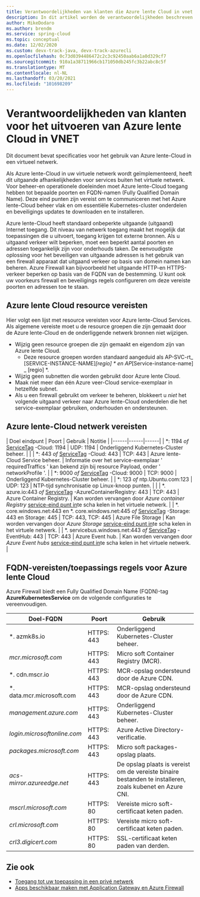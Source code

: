 ```yaml
---
title: Verantwoordelijkheden van klanten die Azure lente Cloud in vnet uitvoeren
description: In dit artikel worden de verantwoordelijkheden beschreven van klanten die Azure lente Cloud in vnet uitvoeren.
author: MikeDodaro
ms.author: brendm
ms.service: spring-cloud
ms.topic: conceptual
ms.date: 12/02/2020
ms.custom: devx-track-java, devx-track-azurecli
ms.openlocfilehash: 0c73d0394486472c2c3c92450aab6a1a0d329cf7
ms.sourcegitcommit: 910a1a38711966cb171050db245fc3b22abc8c5f
ms.translationtype: MT
ms.contentlocale: nl-NL
ms.lasthandoff: 03/20/2021
ms.locfileid: "101698209"
---
```

# <a name="customer-responsibilities-for-running-azure-spring-cloud-in-vnet"></a>Verantwoordelijkheden van klanten voor het uitvoeren van Azure lente Cloud in VNET
Dit document bevat specificaties voor het gebruik van Azure lente-Cloud in een virtueel netwerk.

Als Azure lente-Cloud in uw virtuele netwerk wordt geïmplementeerd, heeft dit uitgaande afhankelijkheden voor services buiten het virtuele netwerk. Voor beheer-en operationele doeleinden moet Azure lente-Cloud toegang hebben tot bepaalde poorten en FQDN-namen (Fully Qualified Domain Name). Deze eind punten zijn vereist om te communiceren met het Azure lente-Cloud beheer vlak en om essentiële Kubernetes-cluster onderdelen en beveiligings updates te downloaden en te installeren.

Azure lente-Cloud heeft standaard onbeperkte uitgaande (uitgaand) Internet toegang. Dit niveau van netwerk toegang maakt het mogelijk dat toepassingen die u uitvoert, toegang krijgen tot externe bronnen. Als u uitgaand verkeer wilt beperken, moet een beperkt aantal poorten en adressen toegankelijk zijn voor onderhouds taken. De eenvoudigste oplossing voor het beveiligen van uitgaande adressen is het gebruik van een firewall apparaat dat uitgaand verkeer op basis van domein namen kan beheren. Azure Firewall kan bijvoorbeeld het uitgaande HTTP-en HTTPS-verkeer beperken op basis van de FQDN van de bestemming. U kunt ook uw voorkeurs firewall en beveiligings regels configureren om deze vereiste poorten en adressen toe te staan.

## <a name="azure-spring-cloud-resource-requirements"></a>Azure lente Cloud resource vereisten 

Hier volgt een lijst met resource vereisten voor Azure lente-Cloud Services. Als algemene vereiste moet u de resource groepen die zijn gemaakt door de Azure lente-Cloud en de onderliggende netwerk bronnen niet wijzigen.
- Wijzig geen resource groepen die zijn gemaakt en eigendom zijn van Azure lente Cloud.
  - Deze resource groepen worden standaard aangeduid als AP-SVC-rt_ [SERVICE-INSTANCE-NAME]_[regio] * en AP_[Service-instance-name] _ [regio] *.
- Wijzig geen subnetten die worden gebruikt door Azure lente Cloud.
- Maak niet meer dan één Azure veer-Cloud service-exemplaar in hetzelfde subnet.
- Als u een firewall gebruikt om verkeer te beheren, blokkeert u *niet* het volgende uitgaand verkeer naar Azure lente-Cloud onderdelen die het service-exemplaar gebruiken, onderhouden en ondersteunen.

## <a name="azure-spring-cloud-network-requirements"></a>Azure lente-Cloud netwerk vereisten

  | Doel eindpunt | Poort | Gebruik | Notitie |
  |------|------|------|
  | *: 1194 *of* [ServiceTag](../virtual-network/service-tags-overview.md#available-service-tags) -Cloud: 1194 | UDP: 1194 | Onderliggend Kubernetes-Cluster beheer. | |
  | *: 443 *of* [ServiceTag](../virtual-network/service-tags-overview.md#available-service-tags) -Cloud: 443 | TCP: 443 | Azure lente-Cloud Service beheer. | Informatie over het service-exemplaar ' requiredTraffics ' kan bekend zijn bij resource Payload, onder ' networkProfile '. |
  | *: 9000 *of* [ServiceTag](../virtual-network/service-tags-overview.md#available-service-tags) -Cloud: 9000 | TCP: 9000 | Onderliggend Kubernetes-Cluster beheer. |
  | *: 123 *of* ntp.Ubuntu.com:123 | UDP: 123 | NTP-tijd synchronisatie op Linux-knoop punten. | |
  | *. azure.io:443 *of* [ServiceTag](../virtual-network/service-tags-overview.md#available-service-tags) -AzureContainerRegistry: 443 | TCP: 443 | Azure Container Registry. | Kan worden vervangen door *Azure container Registry* [service-eind punt in](../virtual-network/virtual-network-service-endpoints-overview.md)te scha kelen in het virtuele netwerk. |
  | *. core.windows.net:443 en *. core.windows.net:445 *of* [ServiceTag](../virtual-network/service-tags-overview.md#available-service-tags) -Storage: 443 en Storage: 445 | TCP: 443, TCP: 445 | Azure File Storage | Kan worden vervangen door *Azure Storage* [service-eind punt in](../virtual-network/virtual-network-service-endpoints-overview.md)te scha kelen in het virtuele netwerk. |
  | *. servicebus.windows.net:443 *of* [ServiceTag](../virtual-network/service-tags-overview.md#available-service-tags) -EventHub: 443 | TCP: 443 | Azure Event hub. | Kan worden vervangen door *Azure Event hubs* [service-eind punt in](../virtual-network/virtual-network-service-endpoints-overview.md)te scha kelen in het virtuele netwerk. |
  

## <a name="azure-spring-cloud-fqdn-requirements--application-rules"></a>FQDN-vereisten/toepassings regels voor Azure lente Cloud

Azure Firewall biedt een Fully Qualified Domain Name (FQDN)-tag **AzureKubernetesService** om de volgende configuraties te vereenvoudigen.

  | Doel-FQDN | Poort | Gebruik |
  |------|------|------|
  | *. azmk8s.io | HTTPS: 443 | Onderliggend Kubernetes-Cluster beheer. |
  | <i>mcr.microsoft.com</i> | HTTPS: 443 | Micro soft Container Registry (MCR). |
  | *. cdn.mscr.io | HTTPS: 443 | MCR-opslag ondersteund door de Azure CDN. |
  | *. data.mcr.microsoft.com | HTTPS: 443 | MCR-opslag ondersteund door de Azure CDN. |
  | <i>management.azure.com</i> | HTTPS: 443 | Onderliggend Kubernetes-Cluster beheer. |
  | <i>login.microsoftonline.com</i> | HTTPS: 443 | Azure Active Directory-verificatie. |
  |<i>packages.microsoft.com</i>    | HTTPS: 443 | Micro soft packages-opslag plaats. |
  | <i>acs-mirror.azureedge.net</i> | HTTPS: 443 | De opslag plaats is vereist om de vereiste binaire bestanden te installeren, zoals kubenet en Azure CNI. |
  | *mscrl.microsoft.com* | HTTPS: 80 | Vereiste micro soft-certificaat keten paden. |
  | *crl.microsoft.com* | HTTPS: 80 | Vereiste micro soft-certificaat keten paden. |
  | *crl3.digicert.com* | HTTPS: 80 | SSL-certificaat keten paden van derden. |

## <a name="see-also"></a>Zie ook
* [Toegang tot uw toepassing in een privé netwerk](spring-cloud-access-app-virtual-network.md)
* [Apps beschikbaar maken met Application Gateway en Azure Firewall](spring-cloud-expose-apps-gateway-azure-firewall.md)